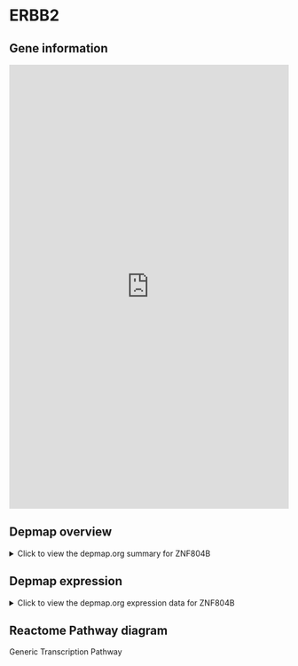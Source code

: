 <h1>ERBB2</h1>

<h2>Gene information</h2>
<iframe src="https://depmap.org/portal/gene/ZNF804B?tab=about" style="border:none;width:100%;height:800px"></iframe>

<h2>Depmap overview</h2>
<details>
  <summary>Click to view the depmap.org summary for ZNF804B</summary>
  <iframe src="https://depmap.org/portal/gene/ZNF804B?tab=overview" style="border:none;width:100%;height:800px"></iframe>
</details>

<h2>Depmap expression</h2>
<details>
  <summary>Click to view the depmap.org expression data for ZNF804B</summary>
  <iframe src="https://depmap.org/portal/gene/ZNF804B?tab=characterization" style="border:none;width:100%;height:800px"></iframe>
</details>



<h2>Reactome Pathway diagram</h2>
Generic Transcription Pathway
<div id="diagramHolder"></div>

<script>
    //Creating the Reactome Diagram widget
    //Take into account a proxy needs to be set up in your server side pointing to www.reactome.org
    function onReactomeDiagramReady(){  //This function is automatically called when the widget code is ready to be used
        var diagram = Reactome.Diagram.create({
            "placeHolder" : "diagramHolder",
            "width" : 900,
            "height" : 500
        });

        //Initialising it to the "Hemostasis" pathway
        diagram.loadDiagram("R-HSA-212436");

        //Adding different listeners

        diagram.onDiagramLoaded(function (loaded) {
            console.info("Loaded ", loaded);
            diagram.flagItems("BAD");
	    diagram.flagItems("Q92934");
            if (loaded == "R-HSA-212436") diagram.selectItem("R-HSA-212436");
        });

     }
</script>



